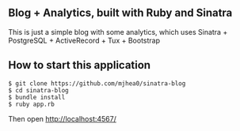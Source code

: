 ## Blog + Analytics, built with Ruby and Sinatra

This is just a simple blog with some analytics, which uses Sinatra + PostgreSQL + ActiveRecord + Tux + Bootstrap

## How to start this application

    $ git clone https://github.com/mjhea0/sinatra-blog
    $ cd sinatra-blog
    $ bundle install
    $ ruby app.rb                 

Then open [http://localhost:4567/](http://localhost:4567/)

